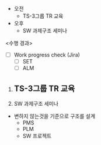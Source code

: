 - 오전
	- TS-3그룹 TR 교육
- 오후
	- SW 과제구조 세미나

<수행 경과>
- [ ] Work progress check (Jira)
	- [ ] SET
	- [ ] ALM

1. TS-3그룹 TR 교육
	- 

2. SW 과제구조 세미나
- 변하지 않는것을 기준으로 구조를 설계
	- PMS
	- PLM
	- SW 프로젝트